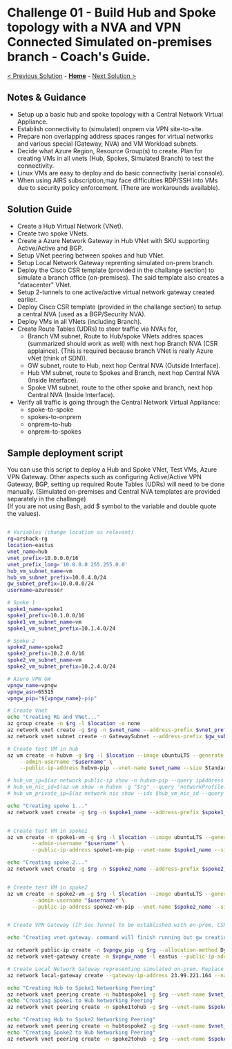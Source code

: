 # Challenge 01 - Build Hub and Spoke topology with a NVA and VPN Connected Simulated on-premises branch - Coach's Guide.

[< Previous Solution](./Solution-00.md) - **[Home](./README.md)** - [Next Solution >](./Solution-02.md)

## Notes & Guidance

- Setup up a basic hub and spoke topology with a Central Network Virtual Appliance.<br/>
- Establish connectivity to (simulated) onprem via VPN site-to-site.<br/>
- Prepare non overlapping address spaces ranges for virtual networks and various special (Gateway, NVA) and VM Workload subnets.<br/>
- Decide what Azure Region, Resource Group(s) to create. Plan for creating VMs in all vnets (Hub, Spokes, Simulated Branch) to test the connectivity. <br/>
- Linux VMs are easy to deploy and do basic connectivity (serial console).<br/>
- When using AIRS subscription,may face difficulties RDP/SSH into VMs due to security policy enforcement. (There are workarounds available).

## Solution Guide

- Create a Hub Virtual Network (VNet).
- Create two spoke VNets.
- Create a Azure Network Gateway in Hub VNet with SKU supporting Active/Active and BGP.
- Setup VNet peering between spokes and hub VNet.
- Setup Local Network Gateway reprenting simulated on-prem branch. 
- Deploy the Cisco CSR template (provided in the challange section) to simulate a branch office (on-premises). The said template also creates a "datacenter" VNet. 
- Setup 2-tunnels to one active/active virtual network gateway created earlier.
- Deploy Cisco CSR template (provided in the challange section) to setup a central NVA (used as a BGP/Security NVA). 
- Deploy VMs in all VNets (including Branch).
- Create Route Tables (UDRs) to steer traffic via NVAs for,
   - Branch VM subnet, Route to Hub/spoke VNets addres spaces (summarized should work as well) with next hop Branch NVA (CSR applaince).
   (This is required because branch VNet is really Azure vNet (think of SDN)).
   - GW subnet, route to Hub, next hop Central NVA (Outside Interface). 
   - Hub VM subnet, route to Spokes and Branch, next hop Central NVA (Inside Interface).
   - Spoke VM subnet, route to the other spoke and branch, next hop Central NVA (Inside Interface).
- Verify all traffic is going through the Central Network Virtual Appliance:
   - spoke-to-spoke
   - spokes-to-onprem
   - onprem-to-hub
   - onprem-to-spokes

## Sample deployment script

You can use this script to deploy a Hub and Spoke VNet, Test VMs, Azure VPN Gateway. Other aspects such as configuring Active/Active VPN Gateway, BGP, setting up required Route Tables (UDRs) will need to be done manually. (Simulated on-premises and Central NVA templates are provided separately in the challange) <br/>
(If you are not using Bash, add $ symbol to the variable and double quote the values).

```bash

# Variables (change location as relevant)
rg=arshack-rg
location=eastus
vnet_name=hub
vnet_prefix=10.0.0.0/16
vnet_prefix_long='10.0.0.0 255.255.0.0'
hub_vm_subnet_name=vm
hub_vm_subnet_prefix=10.0.4.0/24
gw_subnet_prefix=10.0.0.0/24
username=azureuser

# Spoke 1
spoke1_name=spoke1
spoke1_prefix=10.1.0.0/16
spoke1_vm_subnet_name=vm
spoke1_vm_subnet_prefix=10.1.4.0/24

# Spoke 2
spoke2_name=spoke2
spoke2_prefix=10.2.0.0/16
spoke2_vm_subnet_name=vm
spoke2_vm_subnet_prefix=10.2.4.0/24

# Azure VPN GW
vpngw_name=vpngw
vpngw_asn=65515
vpngw_pip="${vpngw_name}-pip"

# Create Vnet
echo "Creating RG and VNet..."
az group create -n $rg -l $location -o none
az network vnet create -g $rg -n $vnet_name --address-prefix $vnet_prefix --subnet-name $hub_vm_subnet_name --subnet-prefix $hub_vm_subnet_prefix -o none
az network vnet subnet create -n GatewaySubnet --address-prefix $gw_subnet_prefix --vnet-name $vnet_name -g $rg -o none

# Create test VM in hub
az vm create -n hubvm -g $rg -l $location --image ubuntuLTS --generate-ssh-keys \
    --admin-username "$username" \
    --public-ip-address hubvm-pip --vnet-name $vnet_name --size Standard_B1s --subnet $hub_vm_subnet_name -o none

# hub_vm_ip=$(az network public-ip show -n hubvm-pip --query ipAddress -o tsv -g $rg) && echo $hub_vm_ip
# hub_vm_nic_id=$(az vm show -n hubvm -g "$rg" --query 'networkProfile.networkInterfaces[0].id' -o tsv) && echo $hub_vm_nic_id
# hub_vm_private_ip=$(az network nic show --ids $hub_vm_nic_id --query 'ipConfigurations[0].privateIpAddress' -o tsv) && echo $hub_vm_private_ip

echo "Creating spoke 1..."
az network vnet create -g $rg -n $spoke1_name --address-prefix $spoke1_prefix --subnet-name $spoke1_vm_subnet_name --subnet-prefix $spoke1_vm_subnet_prefix -l $location -o none


# Create test VM in spoke1
az vm create -n spoke1-vm -g $rg -l $location --image ubuntuLTS --generate-ssh-keys \
        --admin-username "$username" \
        --public-ip-address spoke1-vm-pip --vnet-name $spoke1_name --size Standard_B1s --subnet $spoke1_vm_subnet_name -o none

echo "Creating spoke 2..."
az network vnet create -g $rg -n $spoke2_name --address-prefix $spoke2_prefix --subnet-name $spoke2_vm_subnet_name --subnet-prefix $spoke2_vm_subnet_prefix -l $location -o none


# Create test VM in spoke2
az vm create -n spoke2-vm -g $rg -l $location --image ubuntuLTS --generate-ssh-keys \
        --admin-username "$username" \
        --public-ip-address spoke2-vm-pip --vnet-name $spoke2_name --size Standard_B1s --subnet $spoke2_vm_subnet_name -o none


# Create VPN Gateway (IP Sec Tunnel to be established with on-prem. CSR Template provided in student guide)

echo "Creating vnet gateway. command will finish running but gw creation takes a while"

az network public-ip create -n $vpngw_pip -g $rg --allocation-method Dynamic
az network vnet-gateway create -n $vpngw_name -l eastus --public-ip-address $vpngw_pip -g $rg --vnet $vnet_name --gateway-type Vpn --sku VpnGw1 --vpn-type RouteBased --no-wait

# Create Local Network Gateway representing simulated on-prem. Replace the actual Public IP of the CSR IPSec NVA from the simulated on-prem. 
az network local-gateway create --gateway-ip-address 23.99.221.164 --name datacenter -g $rg --local-address-prefixes 172.16.1.0/24

echo "Creating Hub to Spoke1 Networking Peering"
az network vnet peering create -n hubtospoke1 -g $rg --vnet-name $vnet_name --remote-vnet $spoke1_name --allow-vnet-access --allow-forwarded-traffic --allow-gateway-transit -o none
echo "Creating Spoke1 to Hub Networking Peering"
az network vnet peering create -n spoke1tohub -g $rg --vnet-name $spoke1_name --remote-vnet $vnet_name --allow-vnet-access --allow-forwarded-traffic --use-remote-gateways -o none

echo "Creating Hub to Spoke2 Networking Peering"
az network vnet peering create -n hubtospoke2 -g $rg --vnet-name $vnet_name --remote-vnet $spoke2_name --allow-vnet-access --allow-forwarded-traffic --allow-gateway-transit -o none
echo "Creating Spoke2 to Hub Networking Peering"
az network vnet peering create -n spoke2tohub -g $rg --vnet-name $spoke2_name --remote-vnet $vnet_name --allow-vnet-access --allow-forwarded-traffic --use-remote-gateways -o none
